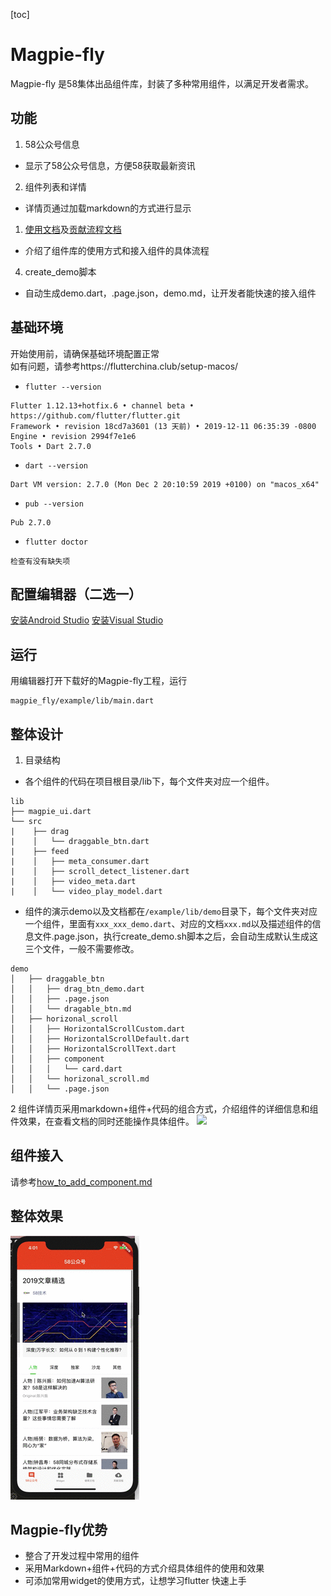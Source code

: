 
[toc]

# Magpie-fly
Magpie-fly 是58集体出品组件库，封装了多种常用组件，以满足开发者需求。

## 功能
1. 58公众号信息
 * 显示了58公众号信息，方便58获取最新资讯
2. 组件列表和详情
 * 详情页通过加载markdown的方式进行显示
1. [使用文档](doc/magpie_ui.md)及[贡献流程文档](doc/contribution.md)
 * 介绍了组件库的使用方式和接入组件的具体流程
4. create_demo脚本
 * 自动生成demo.dart，.page.json，demo.md，让开发者能快速的接入组件

## 基础环境

开始使用前，请确保基础环境配置正常<br>
如有问题，请参考https://flutterchina.club/setup-macos/

* `flutter --version`
```
Flutter 1.12.13+hotfix.6 • channel beta • https://github.com/flutter/flutter.git
Framework • revision 18cd7a3601 (13 天前) • 2019-12-11 06:35:39 -0800
Engine • revision 2994f7e1e6
Tools • Dart 2.7.0
```

* `dart --version`
```
Dart VM version: 2.7.0 (Mon Dec 2 20:10:59 2019 +0100) on "macos_x64"
```

* `pub --version`
```
Pub 2.7.0
```

* `flutter doctor`
```
检查有没有缺失项
```

## 配置编辑器（二选一）
[安装Android Studio](https://flutterchina.club/get-started/editor/)
[安装Visual Studio](https://flutterchina.club/get-started/editor/#vscode)

## 运行
用编辑器打开下载好的Magpie-fly工程，运行
```
magpie_fly/example/lib/main.dart
```

## 整体设计
1. 目录结构

* 各个组件的代码在项目根目录/lib下，每个文件夹对应一个组件。
```
lib
├── magpie_ui.dart
└── src
|    ├── drag
|    │   └── draggable_btn.dart
|    ├── feed
|    │   ├── meta_consumer.dart
|    │   ├── scroll_detect_listener.dart
|    │   ├── video_meta.dart
|    │   └── video_play_model.dart
```

* 组件的演示demo以及文档都在`/example/lib/demo`目录下，每个文件夹对应一个组件，里面有`xxx_xxx_demo.dart`、对应的文档`xxx.md`以及描述组件的信息文件.page.json，执行create_demo.sh脚本之后，会自动生成默认生成这三个文件，一般不需要修改。
```
demo
│   ├── draggable_btn
│   │   ├── drag_btn_demo.dart
│   │   ├── .page.json
│   │   └── dragable_btn.md
│   ├── horizonal_scroll
│   │   ├── HorizontalScrollCustom.dart
│   │   ├── HorizontalScrollDefault.dart
│   │   ├── HorizontalScrollText.dart
│   │   ├── component
│   │   │   └── card.dart
│   │   └── horizonal_scroll.md
│   │   └── .page.json
```

2 组件详情页采用markdown+组件+代码的组合方式，介绍组件的详细信息和组件效果，在查看文档的同时还能操作具体组件。
![](http://wos.58cdn.com.cn/IjGfEdCbIlr/ishare/2921ed14-4356-4651-9466-74d8bb855ee3效果.jpg)

## 组件接入
请参考[how_to_add_component.md](doc/how_to_add_component.md)

## 整体效果
![](Magpie.gif)

## Magpie-fly优势
- 整合了开发过程中常用的组件
- 采用Markdown+组件+代码的方式介绍具体组件的使用和效果
- 可添加常用widget的使用方式，让想学习flutter
快速上手